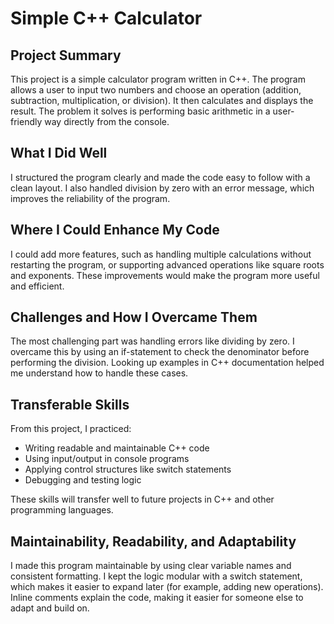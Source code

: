 # Simple C++ Calculator

## Project Summary
This project is a simple calculator program written in C++. The program allows a user to input two numbers and choose an operation (addition, subtraction, multiplication, or division). It then calculates and displays the result. The problem it solves is performing basic arithmetic in a user-friendly way directly from the console.

## What I Did Well
I structured the program clearly and made the code easy to follow with a clean layout. I also handled division by zero with an error message, which improves the reliability of the program.

## Where I Could Enhance My Code
I could add more features, such as handling multiple calculations without restarting the program, or supporting advanced operations like square roots and exponents. These improvements would make the program more useful and efficient.

## Challenges and How I Overcame Them
The most challenging part was handling errors like dividing by zero. I overcame this by using an if-statement to check the denominator before performing the division. Looking up examples in C++ documentation helped me understand how to handle these cases.

## Transferable Skills
From this project, I practiced:
- Writing readable and maintainable C++ code  
- Using input/output in console programs  
- Applying control structures like switch statements  
- Debugging and testing logic  

These skills will transfer well to future projects in C++ and other programming languages.

## Maintainability, Readability, and Adaptability
I made this program maintainable by using clear variable names and consistent formatting. I kept the logic modular with a switch statement, which makes it easier to expand later (for example, adding new operations). Inline comments explain the code, making it easier for someone else to adapt and build on.